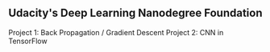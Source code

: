 ## Udacity's Deep Learning Nanodegree Foundation
Project 1:  Back Propagation / Gradient Descent
Project 2:  CNN in TensorFlow

